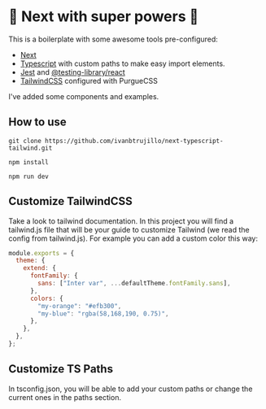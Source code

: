 # 🚀 Next with super powers 🚀

This is a boilerplate with some awesome tools pre-configured:

- [Next](https://nextjs.org/)
- [Typescript](https://www.typescriptlang.org/index.html) with custom paths to make easy import elements.
- [Jest](https://jestjs.io/en/) and [@testing-library/react](https://testing-library.com/docs/react-testing-library/intro)
- [TailwindCSS](https://tailwindcss.com/) configured with PurgueCSS

I've added some components and examples.

## How to use

```
git clone https://github.com/ivanbtrujillo/next-typescript-tailwind.git
```

```
npm install
```

```
npm run dev
```

## Customize TailwindCSS

Take a look to tailwind documentation. In this project you will find a tailwind.js file that will be your guide to
customize Tailwind (we read the config from tailwind.js). For example you can add a custom color this way:

```javascript
module.exports = {
  theme: {
    extend: {
      fontFamily: {
        sans: ["Inter var", ...defaultTheme.fontFamily.sans],
      },
      colors: {
        "my-orange": "#efb300",
        "my-blue": "rgba(58,168,190, 0.75)",
      },
    },
  },
};
```

## Customize TS Paths

In tsconfig.json, you will be able to add your custom paths or change the current ones in the paths section.
